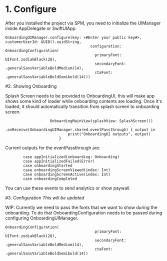 # 1. Configure

After you installed the project via SPM, you need to initialize the UIManager inside AppDelegate or SwiftUIApp.

```
OnboardingUIManager.configure(key: <#Enter your public key#>, customerUserId: UUID().uuidString,
                                      configuration: OnboardingConfiguration(
                                        primaryFont: UIFont.zodiakBlack(28),
                                        secondaryFont: .generalSansVariableBoldMedium(14),
                                        ctaFont: .generalSansVariableBoldSemibold(14)))
```

#2. Showing Onboarding

Splash Screen needs to be provided to OnboardingUI, this will make app shows some kind of loader while onboarding contents are loading. Once it's loaded, it should automatically transition from splash screen to onboarding screen.


```
                    OnboardingMainView(splashView: SplashScreen())
                        .onReceive(OnboardingUIManager.shared.eventPassthrough) { output in
                            print("OnboardingUI outputs", output)
                        }
```

Current outputs for the eventPassthrough are:

```
        case appInitialized(onboarding: Onboarding)
        case appInitializedFailed(Error)
        case onboardingStarted
        case onboardingScreenViewed(index: Int)
        case onboardingScreenActive(index: Int)
        case onboardingCompleted
```

You can use these events to send analytics or show paywall.

#3. Configuration
*This will be updated*

WIP: Currently we need to pass the fonts that we want to show during the onboarding. To do that OnboardingConfiguration needs to be passed during configuring OnboardingUIManager.

```
OnboardingConfiguration(
                                        primaryFont: UIFont.zodiakBlack(28),
                                        secondaryFont: .generalSansVariableBoldMedium(14),
                                        ctaFont: .generalSansVariableBoldSemibold(14))
```





